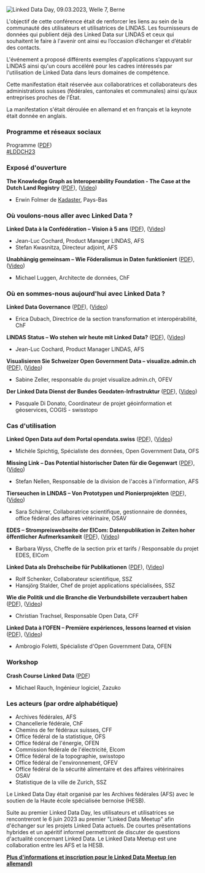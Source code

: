 ![Linked Data Day, 09.03.2023, Welle 7, Berne](/static-assets/img/linked-data-day-2023.jpg)
  
L'objectif de cette conférence était de renforcer les liens au sein de la communauté des utilisateurs et utilisatrices de LINDAS. Les fournisseurs de données qui publient déjà des Linked Data sur LINDAS et ceux qui souhaitent le faire à l'avenir ont ainsi eu l’occasion d’échanger et d’établir des contacts.

L'événement a proposé différents exemples d'applications s’appuyant sur LINDAS ainsi qu'un cours accéléré pour les cadres intéressés par l'utilisation de Linked Data dans leurs domaines de compétence.

Cette manifestation était réservée aux collaboratrices et collaborateurs des administrations suisses (fédérales, cantonales et communales) ainsi qu’aux entreprises proches de l'État.

La manifestation s'était déroulée en allemand et en français et la keynote était donnée en anglais.

### Programme et réseaux sociaux

Programme ([PDF](https://www.bfh.ch/dam/jcr:4e18ab84-3f0f-4a71-9e1e-141d4cb90048/Linked-Data-Day-2023-Programm.pdf))      
[#LDDCH23](https://www.linkedin.com/feed/hashtag/?keywords=ldd23ch)

### Exposé d'ouverture

**The Knowledge Graph as Interoperability Foundation - The Case at the Dutch Land Registry** ([PDF](https://www.bfh.ch/dam/jcr:b9c523df-9e07-4ea9-bf50-19df066d5b22/01_Linked-Data-Day-Keynote-Erwin-Folmer.pdf)), ([Video](https://youtu.be/VutWsIuEVyU))
* Erwin Folmer de [Kadaster](https://www.kadaster.nl/about-us "dieser Link führt zu Kadaster!"), Pays-Bas

### Où voulons-nous aller avec Linked Data ?

**Linked Data à la Confédération – Vision à 5 ans** ([PDF](https://www.bfh.ch/dam/jcr:0163b853-5633-4e8b-9f38-2e9d1d71cc6f/02_Linked-Data-Day-Cochard-Kwasnitza-Vision-5-ans.pdf)), ([Video](https://youtu.be/-XFS6gEvZuU))
* Jean-Luc Cochard, Product Manager LINDAS, AFS
* Stefan Kwasnitza, Directeur adjoint, AFS

**Unabhängig gemeinsam – Wie Föderalismus in Daten funktioniert** ([PDF](https://www.bfh.ch/dam/jcr:95d1421f-7d66-433a-b9ea-3caddfd5813d/03_Linked-Data-Day-Luggen-Unabh%C3%A4nig-gemeinsam.pdf)), ([Video](https://youtu.be/hONzH4QDOxM)) 
* Michael Luggen, Architecte de données, ChF

### Où en sommes-nous aujourd'hui avec Linked Data ? 

**Linked Data Governance** ([PDF](https://www.bfh.ch/dam/jcr:db5966ca-ee12-437b-a50e-7116b1ae1931/04-Linked-Data-Day-Dubach-Linked-Data-Governance.pdf)), ([Video](https://youtu.be/eq2TySyMeLs))
* Erica Dubach, Directrice de la section transformation et interopérabilité, ChF

**LINDAS Status – Wo stehen wir heute mit Linked Data?** ([PDF](https://www.bfh.ch/dam/jcr:1aafc900-d3f5-4476-b6f6-d21f5063ec4b/05_Linked-Data-Day-Cochard-LINDAS-Status.pdf)), ([Video](https://youtu.be/eq2TySyMeLs))
* Jean-Luc Cochard, Product Manager LINDAS, AFS

**Visualisieren Sie Schweizer Open Government Data – visualize.admin.ch** ([PDF](https://www.bfh.ch/dam/jcr:3b4a1ba1-10be-4c4c-a8a9-0322ae4830f5/06_Linked-Data-Day-Zeller-visualize.admin.ch.pdf)), ([Video](https://youtu.be/8NvIiJy_UUw))
* Sabine Zeller, responsable du projet visualize.admin.ch, OFEV 

**Der Linked Data Dienst der Bundes Geodaten-Infrastruktur** ([PDF](https://www.bfh.ch/dam/jcr:9b596cd9-402a-4618-9435-be82fe91ae6b/07_Linked-Data-Day-DiDonato-Geodaten-Infrastruktur.pdf)), ([Video](https://youtu.be/hJkuIpSc0rM))
* Pasquale Di Donato, Coordinateur de projet géoinformation et géoservices, COGIS - swisstopo

### Cas d'utilisation

**Linked Open Data auf dem Portal opendata.swiss** ([PDF](https://www.bfh.ch/dam/jcr:0e6beba2-b5f5-46a4-bec9-7ce688a2a02a/08_Linked-Data-Day-Spichtig-opendata.swiss.pdf)), ([Video](https://youtu.be/3Et2cRiHnPs))
* Michèle Spichtig, Spécialiste des données, Open Government Data, OFS

**Missing Link – Das Potential historischer Daten für die Gegenwart** ([PDF](https://www.bfh.ch/dam/jcr:354171f5-1318-4e4b-bfa9-126d9b9630c2/09_Linked-Data-Day-Nellen-Missing-Link.pdf)), ([Video](https://youtu.be/cdiLAZlcCfw))
* Stefan Nellen, Responsable de la division de l'accès à l'information, AFS

**Tierseuchen in LINDAS – Von Prototypen und Pionierprojekten** ([PDF](https://www.bfh.ch/dam/jcr:cbcd4cd4-081a-4d48-ab75-6b8f6c42004a/10_Linked-Data-Day-Sch%C3%A4rrer-Tierseuchen.pdf)), ([Video](https://youtu.be/XpE7U7f08ew))
* Sara Schärrer, Collaboratrice scientifique, gestionnaire de données, office fédéral des affaires vétérinaire, OSAV

**EDES – Strompreiswebseite der ElCom: Datenpublikation in Zeiten hoher öffentlicher Aufmerksamkeit** ([PDF](https://www.bfh.ch/dam/jcr:bbaa98b6-861c-4308-a4b7-b919b30604e7/11_Linked-Data-Day-Wyss-Strompreiswebseite.pdf)), ([Video](https://youtu.be/TUOdpLsHPYQ))
* Barbara Wyss, Cheffe de la section prix et tarifs / Responsable du projet EDES, ElCom

**Linked Data als Drehscheibe für Publikationen** ([PDF](https://www.bfh.ch/dam/jcr:a7d3d0e4-8430-4862-b867-b73638c8503f/12_Linked-Data-Day-Stalder-Schenker-Drehscheibe-f%C3%BCr-Publikationen.pdf)), ([Video](https://youtu.be/h5dqLgQ4pI4))
* Rolf Schenker, Collaborateur scientifique, SSZ
* Hansjörg Stalder, Chef de projet applications spécialisées, SSZ

**Wie die Politik und die Branche die Verbundsbillete verzaubert haben** ([PDF](https://www.bfh.ch/dam/jcr:da8d8faf-7ae7-4896-8e08-d03b0fb17a0e/13_Linked-Data-Day-Trachsel-Verbundsbillete.pdf)), ([Video](https://youtu.be/h4mO5iNl4r4))
* Christian Trachsel, Responsable Open Data, CFF

**Linked Data à l’OFEN – Première expériences, lessons learned et vision** ([PDF](https://www.bfh.ch/dam/jcr:b18bbed7-b002-4d15-a024-ed8285adb918/14_Linked-Data-Day-Foletti-Lessons-Learned-Vision.pdf)), ([Video](https://youtu.be/G2Yy_BmcMmw))
* Ambrogio Foletti, Spécialiste d'Open Government Data, OFEN

### Workshop

**Crash Course Linked Data** ([PDF](https://presentations.zazuko.com/linked-data-day-2023))
- Michael Rauch, Ingénieur logiciel, Zazuko

### Les acteurs (par ordre alphabétique)

- Archives fédérales, AFS
- Chancellerie fédérale, ChF
- Chemins de fer fédéraux suisses, CFF
- Office fédéral de la statistique, OFS
- Office fédéral de l'énergie, OFEN
- Commission fédérale de l'électricité, Elcom
- Office fédéral de la topographie, swisstopo
- Office fédéral de l'environnement, OFEV
- Office fédéral de la sécurité alimentaire et des affaires vétérinaires OSAV
- Statistique de la ville de Zurich, SSZ

Le Linked Data Day était organisé par les Archives fédérales (AFS) avec le soutien de la Haute école spécialisée bernoise (HESB).

Suite au premier Linked Data Day, les utilisateurs et utilisatrices se rencontreront le 6 juin 2023 au premier "Linked Data Meetup" afin d'échanger sur les projets Linked Data actuels. De courtes présentations hybrides et un apéritif informel permettront de discuter de questions d'actualité concernant Linked Data. Le Linked Data Meetup est une collaboration entre les AFS et la HESB.

**[Plus d'informations et inscription pour le Linked Data Meetup (en allemand)](https://www.bfh.ch/wirtschaft/de/themen/linked-data-meetup/)**

